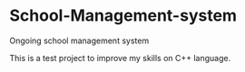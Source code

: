 # School-Management-system
Ongoing school management system

This is a test project to improve my skills on C++ language.
